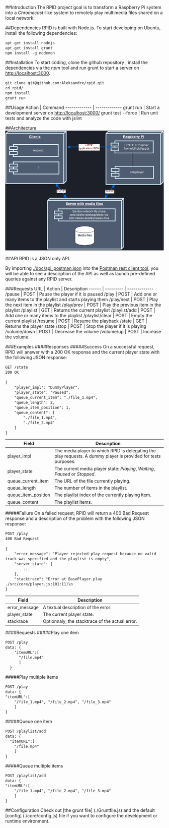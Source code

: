 ##Introduction
The RPID project goal is to transform a Raspberry Pi system into a *Chromecast*-like system to remotely play multimedia files shared on a local network.

##Dependencies
RPID is built with Node.js. To start developing on Ubuntu, install the following dependencies:

```
apt-get install nodejs
apt-get install grunt
npm install -g nodemon
```

##Installation
To start coding, clone the github repository , install the dependencies via the *npm* tool and run grunt to start a server on [http://localhost:3000](http://localhost:3000/state).
```
git clone git@github.com:Aleksandre/rpid.git
cd rpid/
npm install
grunt run
```

##Usage
Action        | Command
------------- | -------------
grunt run | Start a development server on [http://localhost:3000/](http://localhost:3000/)
grunt test --force | Run unit tests and analyze the code with jslint


##Architecture
![System architecture](./doc/architecture.png)


##API
RPID is a JSON only API.

By importing [./doc/api_postman.json](./doc/api_postman.json) into the  [Postman rest client tool](https://chrome.google.com/webstore/detail/postman-rest-client/fdmmgilgnpjigdojojpjoooidkmcomcm?hl=en), you will be able to see a description of the API as well as launch pre-defined queries against any RPID server.

###Requests
URL | Action | Description
------ | --------- | -------------
/pause | POST | Pause the player if it is paused
/play | POST | Add one or many items to the playlist and starts playing them
/play/next | POST | Play the next item in the playlist
/play/prev | POST | Play the previous item in the playlist
/playlist | GET | Returns the current playlist
/playlist/add | POST | Add one or many items to the playlist
/playlist/clear | POST | Empty the current playlist
/resume | POST | Resume the playback
/state | GET | Returns the player state
/stop	| POST | Stop the player if it is playing
/volume/down | POST | Decrease the volume
/volume/up | POST | Increase the volume

###Examples
####Responses
#####Success
On a successful request, RPID will answer with a 200 OK response and the current player state with the following JSON response:
```
GET /state
200 OK

{
    "player_impl": "DummyPlayer",
    "player_state": "Paused",
    "queue_current_item": "./file_1.mp4",
    "queue_length": 2,
    "queue_item_position": 1,
    "queue_content": [
        "./file_1.mp4",
        "./file_2.mp4"
    ]
}
```
Field | Description
-------- | ---------
player_impl | The media player to which RPID is delegating the play requests. A dummy player is provided for tests purposes.
player_state| The current media player state: *Playing*, *Waiting*, *Paused* or *Stopped*.
queue_current_item | The URL of the file currently playing.
queue_length | The number of items in the playlist.
queue_item_position | The playlist index of the currently playing item.
queue_content| The playlist items.

#####Failure
On a failed request, RPID will return a 400 Bad Request response and a description of the problem with the following JSON response:
```
POST /play
400 Bad Request

{
    "error_message": "Player rejected play request because no valid track was specified and the playlist is empty",
    "server_state": {
        ...
    },
    "stacktrace": "Error at BasePlayer.play ./src/core/player.js:101:11)\n
}
```
Field | Description
-------- | ---------
error_message | A textual description of the error.
player_state | The current player state.
stackrace | Optionnaly, the stacktrace of the actual error.

####Requests
#####Play one item
```
POST /play
data: {
    "itemURL":[
      "/file.mp4"
      ]
  }
```
#####Play multiple items
```
POST /play
data: {
"itemURL":[
    "/file_1.mp4", "/file_2.mp4", "/file_3.mp4"
    ]
}
```
#####Queue one item
```
POST /playlist/add
data: {
  "itemURL":[
    "/file.mp4"
    ]
}
```
#####Queue multiple items
```
POST /playlist/add
data: {
"itemURL":[
    "/file_1.mp4", "/file_2.mp4", "/file_3.mp4"
    ]
}
```

##Configuration
Check out [the grunt file] (./Gruntfile.js) and the default [config] (./core/config.js) file if you want to configure the development or runtime environment.
